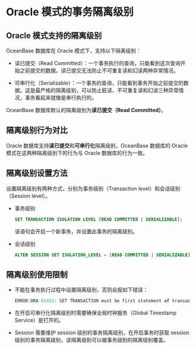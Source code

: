 # Oracle 模式的事务隔离级别

## Oracle 模式支持的隔离级别

OceanBase 数据库在 Oracle 模式下，支持以下隔离级别：

* 读已提交（Read Committed）：一个事务执行的查询，只能看到这次查询开始之前提交的数据。读已提交无法防止不可重复读和幻读两种异常情况。

* 可串行化（Serializable）：一个事务的查询，只能看到事务开始之前提交的数据。这是最严格的隔离级别，可以防止脏读、不可重复读和幻读三种异常情况，事务看起来就像是串行执行的。

OceanBase 数据库默认的隔离级别为**读已提交（Read Committed）**。

## 隔离级别行为对比

Oracle 数据库支持**读已提交**和**可串行化**隔离级别，OceanBase 数据库的 Oracle 模式在这两种隔离级别下的行为与 Oracle 数据库的行为一致。

## 隔离级别设置方法

设置隔离级别有两种方式，分别为事务级别（Transaction level）和会话级别（Session level）。

* 事务级别

  ```sql
  SET TRANSACTION ISOLATION LEVEL [READ COMMITTED | SERIALIZABLE];
  ```

  该语句会开启一个新事务，并设置此事务的隔离级别。

* 会话级别

  ```sql
  ALTER SESSION SET ISOLATION_LEVEL = [READ COMMITTED | SERIALIZABLE];
  ```

## 隔离级别使用限制

* 不能在事务执行过程中设置隔离级别，否则会报如下错误：

  ```javascript
  ERROR:ORA-01453: SET TRANSACTION must be first statement of transaction
  ```

* 在开启可串行化隔离级别时需要确保全局时钟服务（Global Timestamp Service）是打开的。

* Session 需要维护 session 级别的事务隔离级别，在开启事务时获取 session 级别的事务隔离级别，该隔离级别可以被事务级别的隔离级别覆盖。
